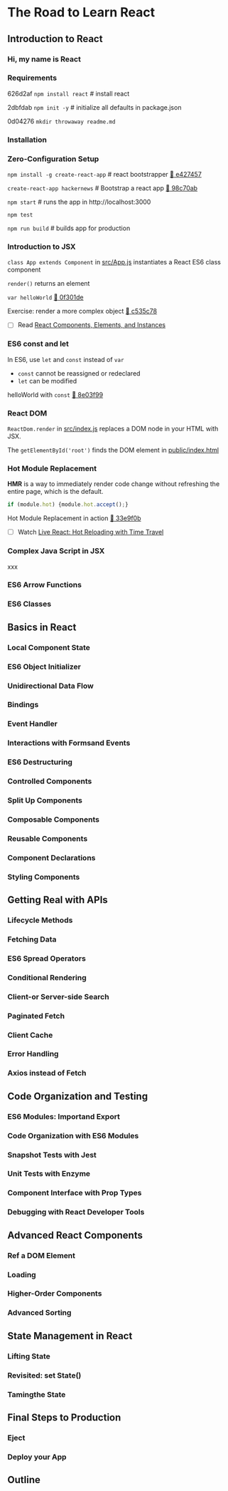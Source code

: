 # The Road to Learn React

## Introduction to React 

### Hi, my name is React

### Requirements

626d2af `npm install react` # install react

2dbfdab `npm init -y` # initialize all defaults in package.json

0d04276 `mkdir throwaway readme.md`

### Installation

### Zero-Configuration Setup

`npm install -g create-react-app` # react bootstrapper [:ship: e427457](https://github.com/arafatm/learn_road_to_learn_react/commit/e427457) 

`create-react-app hackernews` # Bootstrap a react app [:ship: 98c70ab](https://github.com/arafatm/learn_road_to_learn_react/commit/98c70ab) 

`npm start` # runs the app in http://localhost:3000

`npm test`

`npm run build` # builds app for production

### Introduction to JSX

`class App extends Component` in
[src/App.js](https://github.com/arafatm/learn_road_to_learn_react/blob/98c70abb8e6b60d2132989fb2e7c0f14bfef38c0/hackernews/src/App.js#L5)
instantiates a React ES6 class component

`render()` returns an element

`var helloWorld` [:ship: 0f301de](https://github.com/arafatm/learn_road_to_learn_react/commit/0f301de)

Exercise: render a more complex object [:ship: c535c78](https://github.com/arafatm/learn_road_to_learn_react/commit/c535c78)

- [ ] Read [React Components, Elements, and Instances](https://reactjs.org/blog/2015/12/18/react-components-elements-and-instances.html)

### ES6 const and let

In ES6, use `let` and `const` instead of `var` 
- `const` cannot be reassigned or redeclared
- `let` can be modified

helloWorld with `const` [:ship: 8e03f99](https://github.com/arafatm/learn_road_to_learn_react/commit/8e03f99)

### React DOM

`ReactDom.render` in [src/index.js](https://github.com/arafatm/learn_road_to_learn_react/blob/master/hackernews/src/index.js#L7)
replaces a DOM node in your HTML with JSX.

The `getElementById('root')` finds the DOM element in [public/index.html](https://github.com/arafatm/learn_road_to_learn_react/blob/master/hackernews/public/index.html#L29)

### Hot Module Replacement

**HMR** is a way to immediately render code change without refreshing the entire page, which is the default.

```javascript
if (module.hot) {module.hot.accept();}
```

Hot Module Replacement in action [:ship: 33e9f0b](https://github.com/arafatm/learn_road_to_learn_react/commit/33e9f0b)

- [ ] Watch [Live React: Hot Reloading with Time Travel](https://www.youtube.com/watch?v=xsSnOQynTHs)

### Complex Java Script in JSX

xxx
### ES6 Arrow Functions 
### ES6 Classes 

## Basics in React

### Local Component State 
### ES6 Object Initializer 
### Unidirectional Data Flow
### Bindings
### Event Handler
### Interactions with Formsand Events 
### ES6 Destructuring 
### Controlled Components
### Split Up Components 
### Composable Components
### Reusable Components
### Component Declarations 
### Styling Components

## Getting Real with APIs 

### Lifecycle Methods 
### Fetching Data
### ES6 Spread Operators 
### Conditional Rendering 
### Client-or Server-side Search
### Paginated Fetch
### Client Cache 
### Error Handling 
### Axios instead of Fetch 

## Code Organization and Testing 

### ES6 Modules: Importand Export 
### Code Organization with ES6 Modules 
### Snapshot Tests with Jest 
### Unit Tests with Enzyme 
### Component Interface with Prop Types 
### Debugging with React Developer Tools 

## Advanced React Components 

### Ref a DOM Element 
### Loading 
### Higher-Order Components 
### Advanced Sorting 

## State Management in React 

### Lifting State 
### Revisited: set State() 
### Tamingthe State 

## Final Steps to Production 

### Eject 
### Deploy your App 

## Outline 
